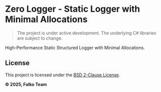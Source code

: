 # Zero Logger - Static Logger with Minimal Allocations

> The project is under active development. The underlying C# libraries are subject to change.

High-Performance Static Structured Logger with Minimal Allocations.

## License

This project is licensed under the [BSD 2-Clause License](License.md).

**© 2025, Falko Team**
